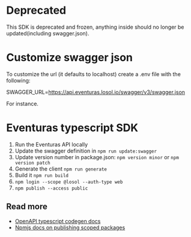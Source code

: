 # Deprecated

This SDK is deprecated and frozen, anything inside should no longer be updated(including swagger.json).

# Customize swagger json

To customize the url (it defaults to localhost) create a .env file with the following:

SWAGGER_URL=https://api.eventuras.losol.io/swagger/v3/swagger.json

For instance.

# Eventuras typescript SDK

1. Run the Eventuras API locally
1. Update the swagger definition in `npm run update:swagger`
1. Update version number in package.json: `npm version minor` or `npm version patch`
1. Generate the client `npm run generate`
1. Build it `npm run build`
1. `npm login --scope @losol --auth-type web`
1. `npm publish --access public`

## Read more

- [OpenAPI typescript codegen docs](https://github.com/ferdikoomen/openapi-typescript-codegen/tree/master/docs)
- [Npmjs docs on publishing scoped packages](https://docs.npmjs.com/creating-and-publishing-scoped-public-packages)
